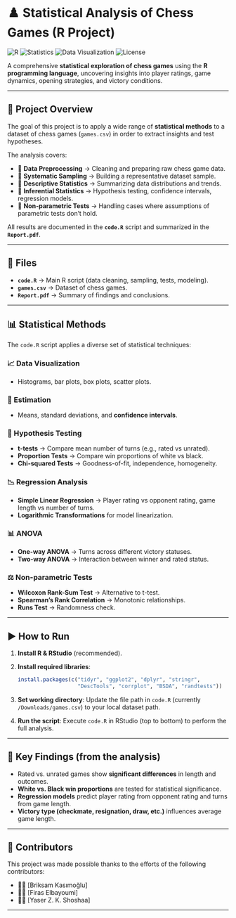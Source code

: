 # ♟️ Statistical Analysis of Chess Games (R Project)

![R](https://img.shields.io/badge/R-276DC3?logo=r\&logoColor=white)
![Statistics](https://img.shields.io/badge/Statistics-Descriptive%20%26%20Inferential-orange)
![Data Visualization](https://img.shields.io/badge/Data%20Visualization-ggplot2-brightgreen)
![License](https://img.shields.io/badge/License-MIT-yellow)

A comprehensive **statistical exploration of chess games** using the **R programming language**, uncovering insights into player ratings, game dynamics, opening strategies, and victory conditions.

---

## 🚀 Project Overview

The goal of this project is to apply a wide range of **statistical methods** to a dataset of chess games (`games.csv`) in order to extract insights and test hypotheses.

The analysis covers:

* 🔹 **Data Preprocessing** → Cleaning and preparing raw chess game data.
* 🔹 **Systematic Sampling** → Building a representative dataset sample.
* 🔹 **Descriptive Statistics** → Summarizing data distributions and trends.
* 🔹 **Inferential Statistics** → Hypothesis testing, confidence intervals, regression models.
* 🔹 **Non-parametric Tests** → Handling cases where assumptions of parametric tests don’t hold.

All results are documented in the **`code.R`** script and summarized in the **`Report.pdf`**.

---

## 📂 Files

* **`code.R`** → Main R script (data cleaning, sampling, tests, modeling).
* **`games.csv`** → Dataset of chess games.
* **`Report.pdf`** → Summary of findings and conclusions.

---

## 📊 Statistical Methods

The `code.R` script applies a diverse set of statistical techniques:

### 📈 Data Visualization

* Histograms, bar plots, box plots, scatter plots.

### 📏 Estimation

* Means, standard deviations, and **confidence intervals**.

### 🧪 Hypothesis Testing

* **t-tests** → Compare mean number of turns (e.g., rated vs unrated).
* **Proportion Tests** → Compare win proportions of white vs black.
* **Chi-squared Tests** → Goodness-of-fit, independence, homogeneity.

### 📉 Regression Analysis

* **Simple Linear Regression** → Player rating vs opponent rating, game length vs number of turns.
* **Logarithmic Transformations** for model linearization.

### 📊 ANOVA

* **One-way ANOVA** → Turns across different victory statuses.
* **Two-way ANOVA** → Interaction between winner and rated status.

### ⚖️ Non-parametric Tests

* **Wilcoxon Rank-Sum Test** → Alternative to t-test.
* **Spearman’s Rank Correlation** → Monotonic relationships.
* **Runs Test** → Randomness check.

---

## ▶️ How to Run

1. **Install R & RStudio** (recommended).
2. **Install required libraries**:

   ```R
   install.packages(c("tidyr", "ggplot2", "dplyr", "stringr", 
                      "DescTools", "corrplot", "BSDA", "randtests"))
   ```
3. **Set working directory**: Update the file path in `code.R` (currently `/Downloads/games.csv`) to your local dataset path.
4. **Run the script**: Execute `code.R` in RStudio (top to bottom) to perform the full analysis.

---

## 🔑 Key Findings (from the analysis)

* Rated vs. unrated games show **significant differences** in length and outcomes.
* **White vs. Black win proportions** are tested for statistical significance.
* **Regression models** predict player rating from opponent rating and turns from game length.
* **Victory type (checkmate, resignation, draw, etc.)** influences average game length.

---

## 👥 Contributors

This project was made possible thanks to the efforts of the following contributors:

* 🧑‍💻 \[Briksam Kasımoğlu]
* 🧑‍💻 \[Firas Elbayoumi]
* 🧑‍💻 \[Yaser Z. K. Shoshaa]
---
